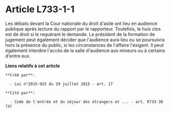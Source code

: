 # Article L733-1-1

Les débats devant la Cour nationale du droit d'asile ont lieu en audience publique après lecture du rapport par le
rapporteur. Toutefois, le huis clos est de droit si le requérant le demande. Le président de la formation de jugement peut
également décider que l'audience aura lieu ou se poursuivra hors la présence du public, si les circonstances de l'affaire
l'exigent. Il peut également interdire l'accès de la salle d'audience aux mineurs ou à certains d'entre eux.

**Liens relatifs à cet article**

	**Créé par**:

	  - Loi n°2015-925 du 29 juillet 2015 - art. 17

	**Cité par**:

	  - Code de l'entrée et du séjour des étrangers et ... - art. R733-30 (V)
